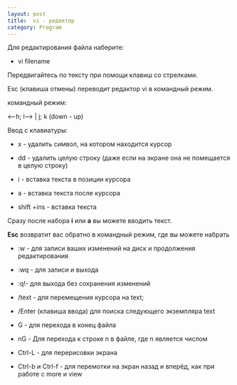 ```yaml
---
layout: post
title:  vi - редактор
category: Program
---
```


Для редактирования файла наберите:

- vi filename

Передвигайтесь по тексту при помощи клавиш со стрелками. 

Esc (клавиша отмены) переводит редактор vi в командный режим. 

командный режим:

<--h; l-->  \|  j; k (down - up)

Ввод с клавиатуры:

- x - удалить символ, на котором находится курсор
        
- dd - удалить целую строку (даже если на экране она не помещается в целую строку)
    
- i - вставка текста в позиции курсора
     
- a - вставка текста после курсора
    
- shift +ins - вставка текста
 
Сразу после набора **i** или **a** вы можете вводить текст. 

**Esc** возвратит вас обратно в командный режим, где вы можете набрать

- :w - для записи ваших изменений на диск и продолжения редактирования
    
- :wq - для записи и выхода
   
- :q!- для выхода без сохранения изменений
    
- /text - для перемещения курсора на text; 

- /Enter (клавиша ввода) для поиска следующего экземпляра text
    
- G - для перехода в конец файла
     
- nG - Для перехода к строке n в файле, где n является числом
    
- Ctrl-L - для перерисовки экрана
    
- Ctrl-b и Ctrl-f - для перемотки на экран назад и вперёд, как при работе с more и view



